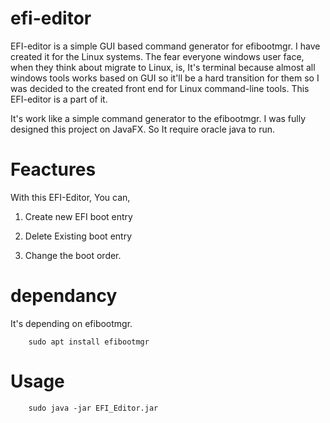 # efi-editor
EFI-editor is a simple GUI based command generator for efibootmgr. I have created it for the Linux systems. The fear everyone windows user face, when they think about migrate to Linux, is, It's terminal because almost all windows tools works based on GUI so it'll be a hard transition for them so I was decided to the created front end for Linux command-line tools. This EFI-editor is a part of it.


It's work like a simple command generator to the efibootmgr. I was fully designed this project on JavaFX. So It require oracle java to run.

# Feactures 

With this EFI-Editor, You can,

1. Create new EFI boot entry

2. Delete Existing boot entry

3. Change the boot order. 

# dependancy
It's depending on efibootmgr. 

        sudo apt install efibootmgr

# Usage

        sudo java -jar EFI_Editor.jar
